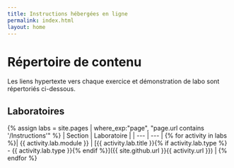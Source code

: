 ```yaml
---
title: Instructions hébergées en ligne
permalink: index.html
layout: home
---
```


# <a name="content-directory"></a>Répertoire de contenu

Les liens hypertexte vers chaque exercice et démonstration de labo sont répertoriés ci-dessous.

## <a name="labs"></a>Laboratoires

{% assign labs = site.pages | where_exp:"page", "page.url contains '/Instructions'" %}
| Section | Laboratoire |
| --- | --- | 
{% for activity in labs  %}| {{ activity.lab.module }} | [{{ activity.lab.title }}{% if activity.lab.type %} - {{ activity.lab.type }}{% endif %}]({{ site.github.url }}{{ activity.url }}) |
{% endfor %}
